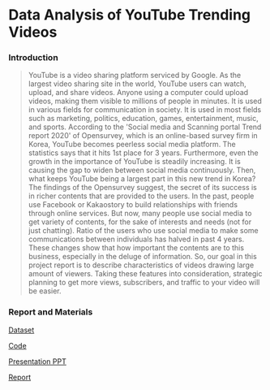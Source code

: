 # Data Analysis of YouTube Trending Videos

### Introduction

> YouTube is a video sharing platform serviced by Google. 
> As the largest video sharing site in the world, YouTube users can watch, upload, and share videos. 
> Anyone using a computer could upload videos, making them visible to millions of people in minutes. 
It is used in various fields for communication in society. 
It is used in most fields such as marketing, politics, education, games, entertainment, music, and sports.
According to the 'Social media and Scanning portal Trend report 2020' of Opensurvey,
which is an online-based survey firm in Korea, YouTube becomes peerless social media platform. 
The statistics says that it hits 1st place for 3 years. 
Furthermore, even the growth in the importance of YouTube is steadily increasing. 
It is causing the gap to widen between social media continuously.
Then, what keeps YouTube being a largest part in this new trend in Korea? 
The findings of the Opensurvey suggest, the secret of its success is in richer contents that are provided to the users.
In the past, people use Facebook or Kakaostory to build relationships with friends through online services. 
But now, many people use social media to get variety of contents, for the sake of interests and needs (not for just chatting). 
Ratio of the users who use social media to make some communications between individuals has halved in past 4 years. 
These changes show that how important the contents are to this business, especially in the deluge of information.
So, our goal in this project report is to describe characteristics of videos drawing large amount of viewers. 
Taking these features into consideration, strategic planning to get more views, subscribers, and traffic to your video will be easier.

### Report and Materials

[Dataset](https://www.kaggle.com/datasnaek/youtube-new)

[Code](https://github.com/Heejinee3/Data-Science/tree/master/Code)

[Presentation PPT](https://github.com/Heejinee3/Data-Science/blob/master/Presentation.pdf)

[Report](https://github.com/Heejinee3/Data-Science/blob/master/Report.pdf)
